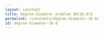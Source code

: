 ```yaml
---
layout: constant
title: Degree-diameter problem $N(16,8)$
permalink: /constants/degree-diameter-16-8/
id: degree-diameter-16-8
---
```

